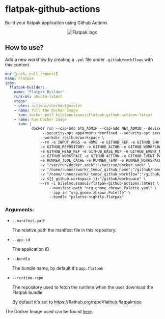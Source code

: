 # flatpak-github-actions
Build your flatpak application using Github Actions

<p align="center">
  <img src="https://user-images.githubusercontent.com/15098724/55282117-f8253380-52fa-11e9-95a3-ccae83b23034.png" alt="Flatpak logo" />
</p>

## How to use?  

Add a new workflow by creating a `.yml` file under `.github/workflows` with this content

```yaml
on: [push, pull_request]
name: Flatpak
jobs:
  flatpak-builder:
    name: "Flatpak Builder"
    runs-on: ubuntu-latest
    steps:
    - uses: actions/checkout@master
    - name: Pull the Docker Image
      run: docker pull bilelmoussaoui/flatpak-github-actions:latest
    - name: Run Docker Image
      run: |
            docker run --cap-add SYS_ADMIN --cap-add NET_ADMIN --device /dev/fuse \
                 --security-opt apparmor:unconfined --security-opt seccomp=unconfined \
                --workdir /github/workspace \
                --rm -e INPUT_ARGS -e HOME -e GITHUB_REF -e GITHUB_SHA  \
                -e GITHUB_REPOSITORY -e GITHUB_ACTOR -e GITHUB_WORKFLOW  \
                -e GITHUB_HEAD_REF -e GITHUB_BASE_REF -e GITHUB_EVENT_NAME \
                -e GITHUB_WORKSPACE -e GITHUB_ACTION -e GITHUB_EVENT_PATH -e RUNNER_OS  \
                -e RUNNER_TOOL_CACHE -e RUNNER_TEMP -e RUNNER_WORKSPACE \
                -v "/var/run/docker.sock":"/var/run/docker.sock" \
                -v "/home/runner/work/_temp/_github_home":"/github/home" \
                -v "/home/runner/work/_temp/_github_workflow":"/github/workflow" \
                -v ${{ github.workspace }}:"/github/workspace" \
                --rm -i bilelmoussaoui/flatpak-github-actions:latest \
                    --manifest-path "org.gnome.zbrown.Palette.yaml" \
                    --app-id "org.gnome.zbrown.Palette" \
                    --bundle "palette-nightly.flatpak"
```


### Arguments:
- `--manifest-path`

    The relative path the manifest file in this repository.

- `--app-id`

    The application ID

- `--bundle`

    The bundle name, by default it's `app.flatpak`

- `--runtime-repo`

    The repository used to fetch the runtime when the user download the Flatpak bundle.
    
    By default it's set to https://flathub.org/repo/flathub.flatpakrepo



The Docker Image used can be found [here](./Dockerfile).
